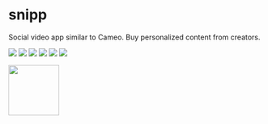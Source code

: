 # snipp

Social video app similar to Cameo. Buy personalized content from creators.


![](readme_assets/ss2.png)
![](readme_assets/ss3.png)
![](readme_assets/ss4.png)
![](readme_assets/ss5.png)
![](readme_assets/ss6.png)
![](readme_assets/ss1.png)

<img src="readme_assets/ss1.png" width="100" height="100">
